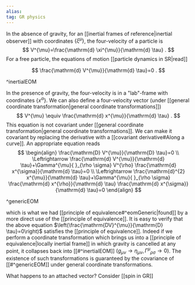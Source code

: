 ```yaml
---
alias:
tag: GR physics
---
```


In the absence of gravity, for an [[inertial frames of reference|inertial observer]]  with coordinates $\left\{\xi^{\mu}\right\}$, the four-velocity of a particle is
$$
V^{\mu}=\frac{\mathrm{d} \xi^{\mu}}{\mathrm{d} \tau} .
$$
For a free particle, the equations of motion [[particle dynamics in SR|read]]

$$
\frac{\mathrm{d} V^{\mu}}{\mathrm{d} \tau}=0 .
$$

^inertialEOM

In the presence of gravity, the four-velocity is in a "lab"-frame with coordinates $\left\{x^{\alpha}\right\}$. We can also define a four-velocity vector (under [[general coordinate transformation|general coordinate transformations]])
$$
V^{\mu} \equiv \frac{\mathrm{d} x^{\mu}}{\mathrm{d} \tau} .
$$
This equation is not covariant under [[general coordinate transformation|general coordinate transformations]]. We can make it covariant by replacing the derivative with a [[covariant derivative#Along a curve]]. An appropriate equation reads
$$
\begin{align}
\frac{\mathrm{D} V^{\mu}}{\mathrm{D} \tau}=0 \\
\Leftrightarrow \frac{\mathrm{d} V^{\mu}}{\mathrm{d} \tau}+\Gamma^{\mu}{ }_{\rho \sigma} V^{\rho} \frac{\mathrm{d} x^{\sigma}}{\mathrm{d} \tau}=0 \\
\Leftrightarrow \frac{\mathrm{d}^{2} x^{\mu}}{\mathrm{d} \tau}+\Gamma^{\mu}{ }_{\rho \sigma} \frac{\mathrm{d} x^{\rho}}{\mathrm{d} \tau} \frac{\mathrm{d} x^{\sigma}}{\mathrm{d} \tau}=0
\end{align}
$$

^genericEOM

which is what we had [[principle of equivalence#^eomGeneric|found]] by a more direct use of the [[principle of equivalence]].
It is easy to verify that the above equation $\left(\frac{\mathrm{DV}^{\mu}}{\mathrm{D} \tau}=0\right)$ satisfies the [[principle of equivalence]]. Indeed if we perform a coordinate transformation which brings us into a [[principle of equivalence|locally inertial frame]] in which gravity is cancelled at any point, it collapses back into [[#^inertialEOM]] $\left(g_{\mu \nu} \rightarrow \eta_{\mu \nu}, \Gamma^{\mu}{ }_{\rho \sigma} \rightarrow 0\right)$. The existence of such transformations is guaranteed by the covariance of [[#^genericEOM]] under general coordinate transformations.

What happens to an attached vector? Consider [[spin in GR]]